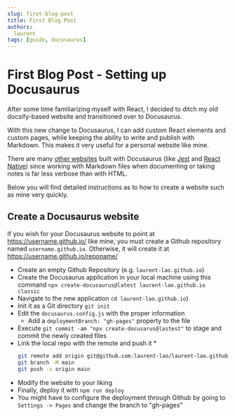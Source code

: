 ```yaml
---
slug: first-blog-post
title: First Blog Post
authors:
  laurent
tags: [guide, docusaurus]
---
```


# First Blog Post - Setting up Docusaurus

After some time familiarizing myself with React, I decided to ditch my old docsify-based website and transitioned over to Docusaurus.

<!-- truncate -->

With this new change to Docusaurus, I can add custom React elements and custom pages, while keeping the ability to write and publish with Markdown. This makes it very useful for a personal website like mine.

There are many [other websites](https://docusaurus.io/showcase) built with Docusaurus (like [Jest](https://jestjs.io/) and [React Native](https://reactnative.dev/)) since working with Markdown files when documenting or taking notes is far less verbose than with HTML.

Below you will find detailed instructions as to how to create a website such as mine very quickly.

## Create a Docusaurus website

If you wish for your Docusaurus website to point at https://username.github.io/ like mine, you must create a Github repository named `username.github.io`. Otherwise, it will create it at https://username.github.io/reponame/

* Create an empty Github Repository (e.g. `laurent-lao.github.io`)
* Create the Docusaurus application in your local machine using this command `npx create-docusaurus@latest laurent-lao.github.io classic`
* Navigate to the new application `cd laurent-lao.github.io`)
* Init it as a Git directory `git init`
* Edit the `docusaurus.config.js` with the proper information
  * Add a `deploymentBranch: "gh-pages"` property to the file
* Execute `git commit -am "npx create-docusarus@lastest"` to stage and commit the newly created files
* Link the local repo with the remote and push it
  * 
  ```bash
  git remote add origin git@github.com:laurent-lao/laurent-lao.github.io.git
  git branch -M main
  git push -u origin main
  ```
* Modify the website to your liking
* Finally, deploy it with `npm run deploy`
* You might have to configure the deployment through Github by going to `Settings -> Pages` and change the branch to "gh-pages"





